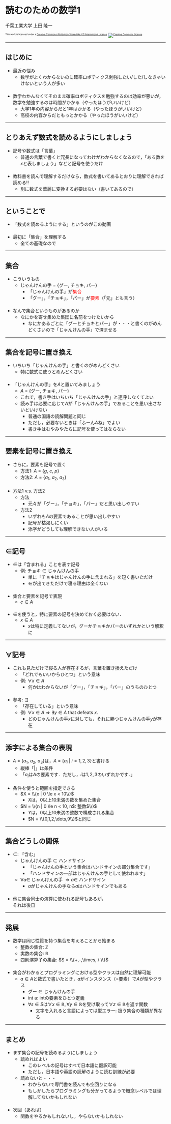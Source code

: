 $\newcommand{\V}[1]{\boldsymbol{#1}}$

# 読むのための数学1

千葉工業大学 上田 隆一

<p style="font-size:50%">
This work is licensed under a <a rel="license" href="http://creativecommons.org/licenses/by-sa/4.0/">Creative Commons Attribution-ShareAlike 4.0 International License</a>.
<a rel="license" href="http://creativecommons.org/licenses/by-sa/4.0/">
<img alt="Creative Commons License" style="border-width:0" src="https://i.creativecommons.org/l/by-sa/4.0/88x31.png" /></a>
</p>

---

## はじめに

* 最近の悩み
  * 数学がよくわからないのに確率ロボティクス勉強したい/した/しなきゃいけないという人が多い<br />　
* 数学わかんなくてそのまま確率ロボティクスを勉強するのは効率が悪いが，数学を勉強するのは時間がかかる（やったほうがいいけど）
  * 大学1年の内容からだと1年はかかる（やったほうがいいけど）
  * 高校の内容からだともっとかかる（やったほうがいいけど）


---

## とりあえず数式を読めるようにしましょう

* 記号や数式は「言葉」
    * 普通の言葉で書くと冗長になってわけがわからなくなるので，「ある数を$x$と表しましょう」などと記号を使うだけ<br />　
* 教科書を読んで理解するだけなら，数式を書いてあるとおりに理解できれば読める!!
    * 別に数式を華麗に変換する必要はない（書いてあるので）

---

## ということで

* 「数式を読めるようにする」というのがこの動画<br />　
* 最初に「集合」を理解する
    * 全ての基礎なので

---

## 集合

* こういうもの
    * じゃんけんの手 = {グー, チョキ, パー}
        * 「じゃんけんの手」が<span style="color:red">集合</span>
        * 「グー」，「チョキ」，「パー」が<span style="color:red">要素</span>（「元」とも言う）<br />　
* なんで集合というものがあるのか
    * なにかを寄せ集めた集団に名前をつけたいから
        * なにかあるごとに「グーとチョキとパー」が・・・と書くのがめんどくさいので「じゃんけんの手」で済ませる

---

## 集合を記号に置き換え

* いちいち「じゃんけんの手」と書くのがめんどくさい
    * 特に数式に使うとめんどくさい<br />　
* 「じゃんけんの手」を$A$と置いてみましょう
    * $A$ = {グー, チョキ, パー}
    * これで，書き手はいちいち「じゃんけんの手」と連呼しなくてよい
    * 読み手は必要に応じて$A$が「じゃんけんの手」であることを思い出さないといけない
        * 普通の国語の読解問題と同じ
        * ただし，必要ないときは「ふーん$A$ね」でよい
        * 書き手はむやみやたらに記号を使ってはならない


---

## 要素を記号に置き換え

* さらに，要素も記号で置く
    * 方法1: $A$ = {$g$, $c$, $p$}
    * 方法2: $A$ = {$a_1$, $a_2$, $a_3$}<br />　
* 方法1 v.s. 方法2
    * 方法
        * 元々が「グー」，「チョキ」，「パー」だと思い出しやすい
    * 方法2
        * いずれも$A$の要素であることが思い出しやすい
        * 記号が枯渇しにくい
        * 添字がどうしても理解できない人がいる

---

## $\in$記号

* $\in$は「含まれる」ことを表す記号
    * 例: チョキ $\in$ じゃんけんの手
        * 単に「チョキはじゃんけんの手に含まれる」を短く書いただけ
        * $\in$が出てきただけで寝る理由は全くない<br />　
* 集合と要素を記号で表現
   * $c \in A$<br />　
* $\in$を使うと，特に要素の記号を決めておく必要はない．
   * $x \in A$
       * $x$は特に定義してないが，グーかチョキかパーのいずれかという解釈に

---

## $\forall$記号

* これも見ただけで寝る人が存在するが，言葉を置き換えただけ
    * 「どれでもいいからひとつ」という意味
    * 例: $\forall x \in A$
        * 何かはわからないが「グー」，「チョキ」，「パー」のうちのひとつ<br />　
* 参考: $\exists$
    * 「存在している」という意味
    * 例: $\forall x \in A \Longrightarrow \exists y \in A$ that defeats $x$.
        * どのじゃんけんの手$x$に対しても，それに勝つじゃんけんの手$y$が存在

---

## 添字による集合の表現

* $A$ = {$a_1$, $a_2$, $a_3$}は，$A$ = {$a_i$ | $i=1,2,3$}と書ける
    * 縦棒「$|$」は条件
    * 「$a_i$は$A$の要素です．ただし，$i$は$1,2,3$のいずれかです．」<br />　
* 条件を使うと範囲を指定できる
    * $X = \\{x | 0 \le x < 10\\}$
        * $X$は，$0$以上$10$未満の数を集めた集合
    * $N = \\{n | 0 \le n < 10, n$: 整数$\\}$
        * $Y$は，$0$以上$10$未満の整数で構成される集合
        * $N = \\{0,1,2,\dots,9\\}$と同じ

---

## 集合どうしの関係

* $\subset$: 「含む」
    * じゃんけんの手 $\subset$ ハンドサイン
        * 「じゃんけんの手という集合はハンドサインの部分集合です」
        * 「ハンドサインの一部はじゃんけんの手として使われます」
    * $\forall a \in$ じゃんけんの手 $\Longrightarrow a \in$ ハンドサイン 
        * $a$がじゃんけんの手なら$a$はハンドサインでもある<br />　
* 他に集合同士の演算に使われる記号もあるが，<br />それは後日

---

## 発展

* 数学は同じ性質を持つ集合を考えることから始まる
    * 整数の集合: $\mathbb{Z}$
    * 実数の集合: $\mathbb{R}$
    * 四則演算子の集合: $S = \\{+,-,\times, / \\}$<br />　
* 集合がわかるとプログラミングにおける型やクラスは自然に理解可能
    * $a \in A$と数式で書いたとき，$a$がインスタンス（=要素）で$A$が型やクラス
       * グー $\in$ じゃんけんの手
       * int a: intの要素をひとつ定義
       * $\forall s \in S$は$\forall x \in \mathbb{R},\forall y \in \mathbb{R}$を受け取って$\forall z \in \mathbb{R}$を返す関数
           * 文字を入れると言語によっては型エラー: 扱う集合の種類が異なる


---

## まとめ

* まず集合の記号を読めるようにしましょう
    * 読めればよい
        * このレベルの記号はすべて日本語に翻訳可能
        * ただし，日本語や英語の読解のように読む訓練が必要
    * 読めないと・・・
        * わからないで専門書を読んでも空回りになる
        * もしかしたらプログラミングも分かってるようで概念レベルでは理解してないかもしれない<br />　
* 次回（あれば）
    * 関数をやるかもしれないし，やらないかもしれない

